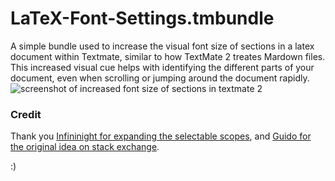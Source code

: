# LaTeX-Font-Settings.tmbundle

A simple bundle used to increase the visual font size of sections in a latex document within Textmate, similar to how TextMate 2 treates Mardown files.  This increased visual cue helps with identifying the different parts of your document, even when scrolling or jumping around the document rapidly.  
![screenshot of increased font size of sections in textmate 2](http://bret.io/LaTeX-Section-Font-Sizes.tmbundle/images/screenshot.png)

### Credit
Thank you [Infininight for expanding the selectable scopes](https://github.com/textmate/latex.tmbundle/commit/65eaf2b8efbf466e9075c9f947a25a124b53f3f7), and [Guido for the original idea on stack exchange](http://tex.stackexchange.com/questions/98574/textmate-2-how-can-increase-font-size-of-sections-in-the-markup-code).

:)
